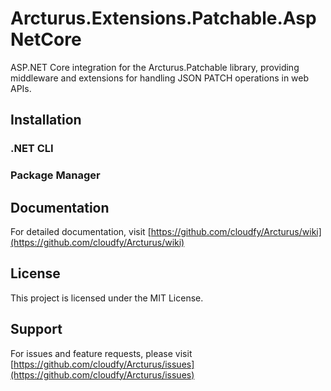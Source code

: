 # Arcturus.Extensions.Patchable.AspNetCore

ASP.NET Core integration for the Arcturus.Patchable library, providing middleware and extensions for handling JSON PATCH operations in web APIs.

## Installation

### .NET CLI

### Package Manager

## Documentation
For detailed documentation, visit [https://github.com/cloudfy/Arcturus/wiki](https://github.com/cloudfy/Arcturus/wiki)

## License
This project is licensed under the MIT License.

## Support
For issues and feature requests, please visit [https://github.com/cloudfy/Arcturus/issues](https://github.com/cloudfy/Arcturus/issues)